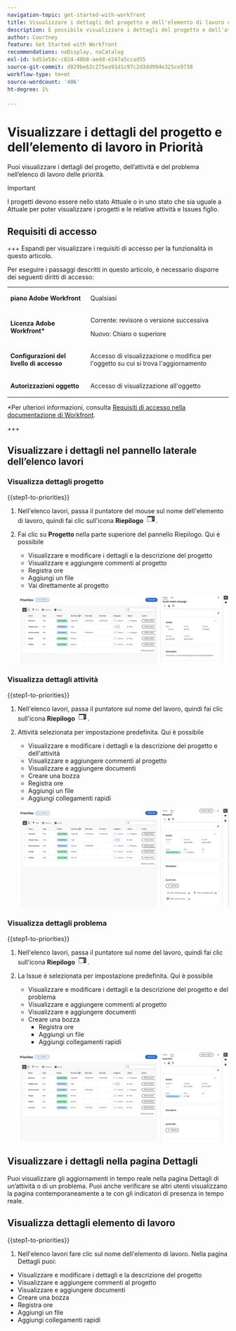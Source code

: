 ```yaml
---
navigation-topic: get-started-with-workfront
title: Visualizzare i dettagli del progetto e dell'elemento di lavoro nell'elenco delle priorità
description: È possibile visualizzare i dettagli del progetto e dell'attività nell'elenco delle priorità.
author: Courtney
feature: Get Started with Workfront
recommendations: noDisplay, noCatalog
exl-id: bd51e58c-c824-40b8-aedd-e247a5ccad55
source-git-commit: d829be62c275ea91d1c97c2d3dd994e325ce9738
workflow-type: tm+mt
source-wordcount: '406'
ht-degree: 1%

---
```


# Visualizzare i dettagli del progetto e dell’elemento di lavoro in Priorità

Puoi visualizzare i dettagli del progetto, dell’attività e del problema nell’elenco di lavoro delle priorità.

>[!IMPORTANT]
>
>I progetti devono essere nello stato Attuale o in uno stato che sia uguale a Attuale per poter visualizzare i progetti e le relative attività e Issues figlio.


## Requisiti di accesso

+++ Espandi per visualizzare i requisiti di accesso per la funzionalità in questo articolo.

Per eseguire i passaggi descritti in questo articolo, è necessario disporre dei seguenti diritti di accesso:

<table style="table-layout:auto"> 
 <col> 
 </col> 
 <col> 
 </col> 
 <tbody> 
  <tr> 
   <td role="rowheader"><strong>piano Adobe Workfront</strong></td> 
   <td> <p>Qualsiasi</p> </td> 
  </tr> 
  <tr> 
   <td role="rowheader"><strong>Licenza Adobe Workfront*</strong></td> 
   <td> 
   <p>Corrente: revisore o versione successiva</p>
   <p>Nuovo: Chiaro o superiore</p> 
   </td> 
  </tr> 
  <tr> 
   <td role="rowheader"><strong>Configurazioni del livello di accesso</strong></td> 
   <td> <p>Accesso di visualizzazione o modifica per l'oggetto su cui si trova l'aggiornamento</p></td> 
  </tr> 
  <tr> 
   <td role="rowheader"><strong>Autorizzazioni oggetto</strong></td> 
   <td> <p>Accesso di visualizzazione all'oggetto</p></td> 
  </tr> 
 </tbody> 
</table>

*Per ulteriori informazioni, consulta [Requisiti di accesso nella documentazione di Workfront](/help/quicksilver/administration-and-setup/add-users/access-levels-and-object-permissions/access-level-requirements-in-documentation.md).

+++

## Visualizzare i dettagli nel pannello laterale dell’elenco lavori

### Visualizza dettagli progetto

{{step1-to-priorities}}

1. Nell&#39;elenco lavori, passa il puntatore del mouse sul nome dell&#39;elemento di lavoro, quindi fai clic sull&#39;icona **Riepilogo** ![apri icona riepilogo](assets/summary-icon.png).
1. Fai clic su **Progetto** nella parte superiore del pannello Riepilogo. Qui è possibile
   * Visualizzare e modificare i dettagli e la descrizione del progetto
   * Visualizzare e aggiungere commenti al progetto
   * Registra ore
   * Aggiungi un file
   * <span class="preview">Vai direttamente al progetto</span>

   ![dettagli progetto](assets/project-details-new.png)

### Visualizza dettagli attività

{{step1-to-priorities}}

1. Nell&#39;elenco lavori, passa il puntatore sul nome del lavoro, quindi fai clic sull&#39;icona **Riepilogo** ![apri icona riepilogo](assets/summary-icon.png).
1. Attività selezionata per impostazione predefinita. Qui è possibile
   * Visualizzare e modificare i dettagli e la descrizione del progetto e dell&#39;attività
   * Visualizzare e aggiungere commenti al progetto
   * Visualizzare e aggiungere documenti
   * Creare una bozza
   * Registra ore
   * Aggiungi un file
   * Aggiungi collegamenti rapidi


   ![dettagli attività](assets/task-details-new.png)

### Visualizza dettagli problema

{{step1-to-priorities}}

1. Nell&#39;elenco lavori, passa il puntatore sul nome del lavoro, quindi fai clic sull&#39;icona **Riepilogo** ![apri icona riepilogo](assets/summary-icon.png).

1. La Issue è selezionata per impostazione predefinita. Qui è possibile
   * Visualizzare e modificare i dettagli e la descrizione del progetto e del problema
   * Visualizzare e aggiungere commenti al progetto
   * Visualizzare e aggiungere documenti
   * Creare una bozza
      * Registra ore
      * Aggiungi un file
      * Aggiungi collegamenti rapidi

   ![dettagli problema](assets/issue-details.png)

## Visualizzare i dettagli nella pagina Dettagli

Puoi visualizzare gli aggiornamenti in tempo reale nella pagina Dettagli di un’attività o di un problema. Puoi anche verificare se altri utenti visualizzano la pagina contemporaneamente a te con gli indicatori di presenza in tempo reale.

## Visualizza dettagli elemento di lavoro

{{step1-to-priorities}}

1. Nell&#39;elenco lavori fare clic sul nome dell&#39;elemento di lavoro. Nella pagina Dettagli puoi:

* Visualizzare e modificare i dettagli e la descrizione del progetto
* Visualizzare e aggiungere commenti al progetto
* Visualizzare e aggiungere documenti
* Creare una bozza
* Registra ore
* Aggiungi un file
* Aggiungi collegamenti rapidi

<!-- screenshot for prod-->